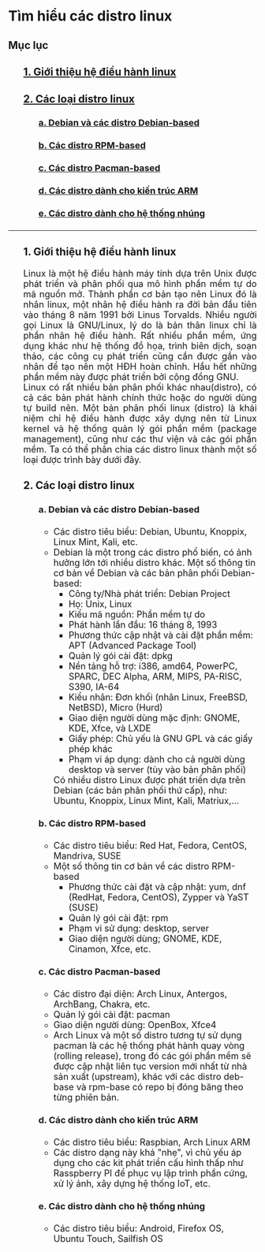 # Tìm hiểu các distro linux
## Mục lục
<ul style="list-style: none; font-size: 18px">
<li><h3><a href="#intro">1. Giới thiệu hệ điều hành linux</a></h3></li>
<li><h3><a href="#distro">2. Các loại distro linux</a></h3>
<ul style="list-style: none">
<li><h4><a href="#debian">a. Debian và các distro Debian-based</a></h4></li>
<li><h4><a href="#rpm">b. Các distro RPM-based</a></h4></li>
<li><h4><a href="#pacman">c. Các distro Pacman-based</a></h4></li>
<li><h4><a href="#arm">d. Các distro dành cho kiến trúc ARM</a></h4></li> 
<li><h4><a href="#em">e. Các distro dành cho hệ thống nhúng</a></h4></li> 
</ul>
</li>
</ul>

---

<ul style="list-style: none; font-size: 18px">
<li><h3><a name="intro">1. Giới thiệu hệ điều hành linux</a></h3>
	<p style="text-align: justify">
    	Linux là một hệ điều hành máy tính dựa trên Unix được phát triển và phân phối qua mô hình phần mềm tự do mã nguồn mở. Thành phần cơ bản tạo nên Linux đó là nhân linux, một nhân hệ điều hành ra đời bản đầu tiên vào tháng 8 năm 1991 bởi Linus Torvalds. Nhiều người gọi Linux là GNU/Linux, lý do là bản thân linux chỉ là phần nhân hệ điều hành. Rất nhiều phần mềm, ứng dụng khác như hệ thống đồ họa, trình biên dịch, soạn thảo, các công cụ phát triển cũng cần được gắn vào nhân để tạo nên một HĐH hoàn chỉnh. Hầu hết những phần mềm này được phát triển bởi cộng đồng GNU.
    	<br>
        Linux có rất nhiều bản phân phối khác nhau(distro), có cả các bản phát hành chính thức hoặc do người dùng tự build nên. Một bản phân phối linux (distro) là khái niệm chỉ hệ điều hành được xây dựng nên từ Linux kernel và hệ thống quản lý gói phần mềm (package management), cũng như các thư viện và các gói phần mềm. Ta có thể phân chia các distro linux thành một số loại được trình bày dưới đây.
    </p>
</li>
<li><h3><a name="distro">2. Các loại distro linux</a></h3>
<ul style="list-style: none">
<li><h4><a name="debian">a. Debian và các distro Debian-based</a></h4>
<ul style="list-style: circle">
<li>Các distro tiêu biểu: Debian, Ubuntu, Knoppix, Linux Mint, Kali, etc.</li>
<li>Debian là một trong các distro phổ biến, có ảnh hưởng lớn tới nhiều distro khác. Một số thông tin cơ bản về Debian và các bản phân phối Debian-based: 
<ul list-style="square">
<li>Công ty/Nhà phát triển: Debian Project</li>
<li>Họ: Unix, Linux</li>
<li>Kiểu mã nguồn: Phần mềm tự do</li>
<li>Phát hành lần đầu: 16 tháng 8, 1993</li>
<li>Phương thức cập nhật và cài đặt phần mềm: APT (Advanced Package Tool)</li>
<li>Quản lý gói cài đặt: dpkg</li>
<li>Nền tảng hỗ trợ: i386, amd64, PowerPC, SPARC, DEC Alpha, ARM, MIPS, PA-RISC, S390, IA-64</li>
<li>Kiểu nhân: Đơn khối (nhân Linux, FreeBSD, NetBSD), Micro (Hurd)</li>
<li>Giao diện người dùng mặc định: GNOME, KDE, Xfce, và LXDE</li>
<li>Giấy phép: Chủ yếu là GNU GPL và các giấy phép khác</li>
<li>Phạm vi áp dụng: dành cho cả người dùng desktop và server (tùy vào bản phân phối)</li>
</ul>
Có nhiều distro Linux được phát triển dựa trên Debian (các bản phân phối thứ cấp), như: Ubuntu, Knoppix, Linux Mint, Kali, Matriux,...
</li>
</ul>
</li>
<li><h4><a name="rpm">b. Các distro RPM-based</a></h4>
<ul style="list-style: circle">
<li>Các distro tiêu biểu: Red Hat, Fedora, CentOS,  Mandriva, SUSE</li>
<li>Một số thông tin cơ bản về các distro RPM-based
<ul style="list-style: square">
<li>Phương thức cài đặt và cập nhật: yum, dnf (RedHat, Fedora, CentOS),   Zypper và  YaST (SUSE)</li>
<li>Quản lý gói cài đặt: rpm</li>
<li>Phạm vi sử dụng: desktop, server</li>
<li>Giao diện người dùng; GNOME, KDE, Cinamon, Xfce, etc.</li>
</ul>
</li>
</ul>
</li>
<li><h4><a name="pacman">c. Các distro Pacman-based</a></h4>
<ul style="list-style: circle">
<li>Các distro đại diện: Arch Linux, Antergos, ArchBang, Chakra, etc.</li>
<li>Quản lý gói cài đặt: pacman</li>
<li>Giao diện người dùng: OpenBox, Xfce4</li>
<li>Arch Linux và một số distro tương tự sử dụng pacman là các hệ thống phát hành quay vòng (rolling release), trong đó các gói phần mềm sẽ được cập nhật liên tục version mới nhất từ nhà sản xuất (upstream), khác với các distro deb-base và rpm-base có repo bị đóng băng theo từng phiên bản.</li>
</ul>
</li>
<li><h4><a name="arm">d. Các distro dành cho kiến trúc ARM</a></h4>
<ul style="list-style: circle">
     <li>Các distro tiêu biểu: Raspbian, Arch Linux ARM</li>
     <li>Các distro dạng này khá "nhẹ", vì chủ yếu áp dụng cho các kit phát triển cấu hình thấp như Rasspberry PI để phục vụ lập trình phần cứng, xử lý ảnh, xây dựng hệ thống IoT, etc.</li>
</ul>
</li> 
<li><h4><a name="em">e. Các distro dành cho hệ thống nhúng</a></h4>
<ul style="list-style: circle">
     <li>Các distro tiêu biểu: Android, Firefox OS, Ubuntu Touch, Sailfish OS</li>
</ul>
</li> 
</ul>
</li>
</ul>
